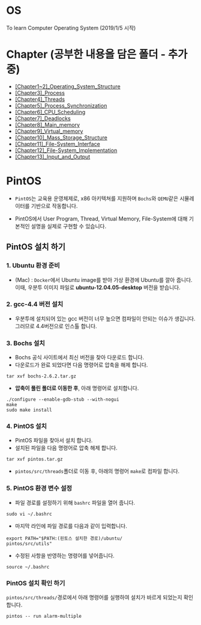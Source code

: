 # OS
To learn Computer Operating System (2019/1/5 시작)

# Chapter (공부한 내용을 담은 폴더 - 추가 중)
- [[Chapter1~2]_Operating_System_Structure]()
- [[Chapter3]_Process]()
- [[Chapter4]_Threads]()
- [[Chapter5]_Process_Synchronization]()
- [[Chapter6]_CPU_Scheduling]()
- [[Chapter7]_Deadlocks]()
- [[Chapter8]_Main_memory]()
- [[Chapter9]_Virtual_memory]()
- [[Chapter10]_Mass_Storage_Structure]()
- [[Chapter11]_File-System_Interface]()
- [[Chapter12]_File-System_Implementation]()
- [[Chapter13]_Input_and_Output]()

# PintOS
- `PintOS`는 교육용 운영체제로, x86 아키텍쳐를 지원하며 `Bochs`와 `QEMU`같은 시뮬레이터를 기반으로 작동합니다.

- PintOS에서 User Program, Thread, Virtual Memory, File-System에 대해 기본적인 설명을 실제로 구현할 수 있습니다.

## PintOS 설치 하기
### 1. Ubuntu 환경 준비
- (Mac) : `Docker`에서 Ubuntu image를 받아 가상 환경에 Ubuntu를 깔아 줍니다. 이때, 우분투 이미지 파일로 **ubuntu-12.04.05-desktop** 버전을 받습니다.
### 2. gcc-4.4 버전 설치
- 우분투에 설치되어 있는 gcc 버전이 너무 높으면 컴파일이 안되는 이슈가 생깁니다. 그러므로 4.4버전으로 인스톨 합니다.
### 3. Bochs 설치
- Bochs 공식 사이트에서 최신 버전을 찾아 다운로드 합니다.
- 다운로드가 완료 되었다면 다음 명령어로 압축을 해제 합니다.
```
tar xvf bochs-2.6.2.tar.gz
```
- **압축이 풀린 폴더로 이동한 후**, 아래 명령어로 설치합니다.
```
./configure --enable-gdb-stub --with-nogui
make
sudo make install
```
### 4. PintOS 설치
- PintOS 파일을 찾아서 설치 합니다.
- 설치된 파일을 다음 명령어로 압축 해제 합니다.
```
tar xvf pintos.tar.gz
```
- `pintos/src/threads`폴더로 이동 후, 아래의 명령어 `make`로 컴파일 합니다.
### 5. PintOS 환경 변수 설정
- 파일 경로를 설정하기 위해 `bashrc` 파일을 열어 줍니다.
```
sudo vi ~/.bashrc
```
- 마지막 라인에 파일 경로를 다음과 같이 입력합니다.
```
export PATH="$PATH:(핀토스 설치한 경로)/ubuntu/
pintos/src/utils"
```
- 수정된 사항을 반영하는 명령어를 넣어줍니다.
```
source ~/.bashrc
```
### PintOS 설치 확인 하기
`pintos/src/threads/`경로에서 아래 명령어를 실행하여 설치가 바르게 되었는지 확인 합니다.
```
pintos -- run alarm-multiple
```